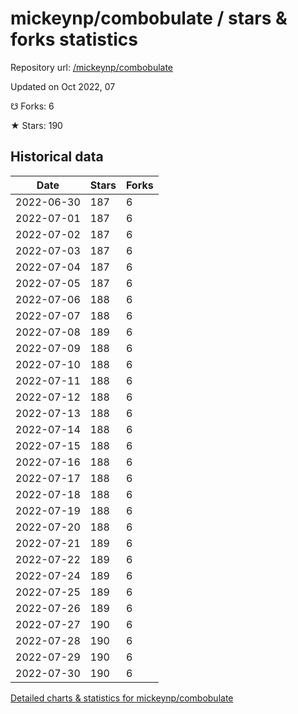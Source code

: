 # mickeynp/combobulate / stars & forks statistics

Repository url: [/mickeynp/combobulate](https://github.com/mickeynp/combobulate)

Updated on Oct 2022, 07

☋ Forks: 6

★ Stars: 190

## Historical data
| Date | Stars | Forks |
|------|-------|-------|
| 2022-06-30 | 187 | 6 | 
| 2022-07-01 | 187 | 6 | 
| 2022-07-02 | 187 | 6 | 
| 2022-07-03 | 187 | 6 | 
| 2022-07-04 | 187 | 6 | 
| 2022-07-05 | 187 | 6 | 
| 2022-07-06 | 188 | 6 | 
| 2022-07-07 | 188 | 6 | 
| 2022-07-08 | 189 | 6 | 
| 2022-07-09 | 188 | 6 | 
| 2022-07-10 | 188 | 6 | 
| 2022-07-11 | 188 | 6 | 
| 2022-07-12 | 188 | 6 | 
| 2022-07-13 | 188 | 6 | 
| 2022-07-14 | 188 | 6 | 
| 2022-07-15 | 188 | 6 | 
| 2022-07-16 | 188 | 6 | 
| 2022-07-17 | 188 | 6 | 
| 2022-07-18 | 188 | 6 | 
| 2022-07-19 | 188 | 6 | 
| 2022-07-20 | 188 | 6 | 
| 2022-07-21 | 189 | 6 | 
| 2022-07-22 | 189 | 6 | 
| 2022-07-24 | 189 | 6 | 
| 2022-07-25 | 189 | 6 | 
| 2022-07-26 | 189 | 6 | 
| 2022-07-27 | 190 | 6 | 
| 2022-07-28 | 190 | 6 | 
| 2022-07-29 | 190 | 6 | 
| 2022-07-30 | 190 | 6 | 


[Detailed charts & statistics for mickeynp/combobulate](https://reviewgithub.com/rep/mickeynp/combobulate)
